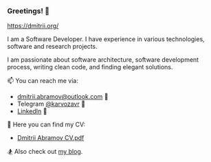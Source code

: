 ### Greetings! 👋

https://dmitrii.org/

I am a Software Developer. 
I have experience in various technologies, software and research projects.

I am passionate about software architecture, software development process, writing clean code, and finding elegant solutions.

📫 You can reach me via:
- dmitrii.abramov@outlook.com 📧
- Telegram [@karvozavr](https://t.me/karvozavr) 💬
- [LinkedIn](https://www.linkedin.com/in/dmitrii-abramov/) 👔

💼 Here you can find my CV:
- [Dmitrii Abramov CV.pdf](https://karvozavr.github.io/CV_Dmitrii_Abramov.pdf)

🏂 Also check out [my blog](https://dev.to/karvozavr/the-four-horsemen-of-software-complexity-architecture-decision-records-to-the-rescue-1211).
